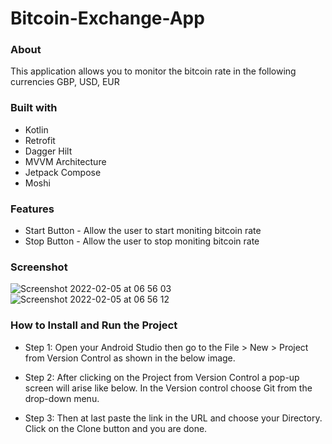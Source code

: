 # Bitcoin-Exchange-App


### About

This application allows you to monitor the bitcoin rate in the following currencies GBP, USD, EUR


### Built with

- Kotlin
- Retrofit
- Dagger Hilt
- MVVM Architecture 
- Jetpack Compose
- Moshi 


### Features

- Start Button - Allow the user to start moniting bitcoin rate 
- Stop Button - Allow the user to stop moniting bitcoin rate 


### Screenshot

![Screenshot 2022-02-05 at 06 56 03](https://user-images.githubusercontent.com/88812838/152632160-87c55c96-033d-4308-a090-4d90c56e9c89.png)
![Screenshot 2022-02-05 at 06 56 12](https://user-images.githubusercontent.com/88812838/152632157-095a7698-30a5-4719-b731-e6fa43332d45.png)

### How to Install and Run the Project

- Step 1: Open your Android Studio then go to the File > New > Project from Version Control as shown in the below image. 

- Step 2: After clicking on the Project from Version Control a pop-up screen will arise like below. In the Version control choose Git from the drop-down menu. 

- Step 3: Then at last paste the link in the URL and choose your Directory. Click on the Clone button and you are done.

